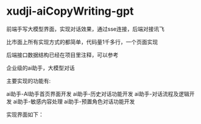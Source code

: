 # xudji-aiCopyWriting-gpt
前端手写大模型界面，实现对话效果，通过sse连接，后端对接讯飞

比市面上所有实现方式的都简单，代码量1千多行，一个页面实现

后端接口数据结构已经在项目里注释，可以参考

企业级的ai助手，大模型对话

主要实现的功能有:

ai助手-AI助手首页界面开发
ai助手-历史对话功能开发
ai助手-对话流程及逻辑开发
ai助手-敏感内容处理
ai助手-预置角色对话功能开发

实现界面如下：

